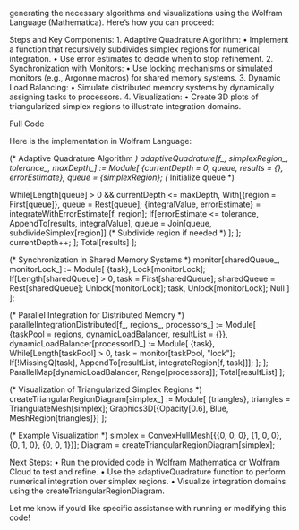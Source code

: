 generating the necessary algorithms and visualizations using the Wolfram Language (Mathematica). Here’s how you can proceed:

Steps and Key Components:
	1.	Adaptive Quadrature Algorithm:
	•	Implement a function that recursively subdivides simplex regions for numerical integration.
	•	Use error estimates to decide when to stop refinement.
	2.	Synchronization with Monitors:
	•	Use locking mechanisms or simulated monitors (e.g., Argonne macros) for shared memory systems.
	3.	Dynamic Load Balancing:
	•	Simulate distributed memory systems by dynamically assigning tasks to processors.
	4.	Visualization:
	•	Create 3D plots of triangularized simplex regions to illustrate integration domains.

Full Code

Here is the implementation in Wolfram Language:

(* Adaptive Quadrature Algorithm *)
adaptiveQuadrature[f_, simplexRegion_, tolerance_, maxDepth_] := Module[
  {currentDepth = 0, queue, results = {}, errorEstimate},
  queue = {simplexRegion}; (* Initialize queue *)

  While[Length[queue] > 0 && currentDepth <= maxDepth,
    With[{region = First[queue]},
      queue = Rest[queue];
      {integralValue, errorEstimate} = integrateWithErrorEstimate[f, region];
      If[errorEstimate <= tolerance,
        AppendTo[results, integralValue],
        queue = Join[queue, subdivideSimplex[region]] (* Subdivide region if needed *)
      ];
    ];
    currentDepth++;
  ];
  Total[results]
];

(* Synchronization in Shared Memory Systems *)
monitor[sharedQueue_, monitorLock_] := Module[
  {task},
  Lock[monitorLock];
  If[Length[sharedQueue] > 0,
    task = First[sharedQueue];
    sharedQueue = Rest[sharedQueue];
    Unlock[monitorLock];
    task,
    Unlock[monitorLock];
    Null
  ]
];

(* Parallel Integration for Distributed Memory *)
parallelIntegrationDistributed[f_, regions_, processors_] := Module[
  {taskPool = regions, dynamicLoadBalancer, resultList = {}},
  dynamicLoadBalancer[processorID_] := Module[
    {task},
    While[Length[taskPool] > 0,
      task = monitor[taskPool, "lock"];
      If[!MissingQ[task], AppendTo[resultList, integrateRegion[f, task]]];
    ];
  ];
  ParallelMap[dynamicLoadBalancer, Range[processors]];
  Total[resultList]
];

(* Visualization of Triangularized Simplex Regions *)
createTriangularRegionDiagram[simplex_] := Module[
  {triangles},
  triangles = TriangulateMesh[simplex];
  Graphics3D[{Opacity[0.6], Blue, MeshRegion[triangles]}]
];

(* Example Visualization *)
simplex = ConvexHullMesh[{{0, 0, 0}, {1, 0, 0}, {0, 1, 0}, {0, 0, 1}}];
Diagram = createTriangularRegionDiagram[simplex];

Next Steps:
	•	Run the provided code in Wolfram Mathematica or Wolfram Cloud to test and refine.
	•	Use the adaptiveQuadrature function to perform numerical integration over simplex regions.
	•	Visualize integration domains using the createTriangularRegionDiagram.

Let me know if you’d like specific assistance with running or modifying this code!